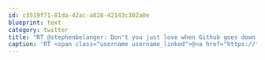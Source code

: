 ```yaml
---
id: c3519f71-81da-42ac-a828-42143c302a0e
blueprint: text
category: twitter
title: "RT @stephenbelanger: Don't you just love when Github goes down in the middle of launch-day crunch?"
caption: 'RT <span class="username username_linked">@<a href="https://twitter.com/stephenbelanger" title="Stephen Belanger">stephenbelanger</a></span>: Don''t you just love when Github goes down in the middle of launch-day crunch?'
---
```

